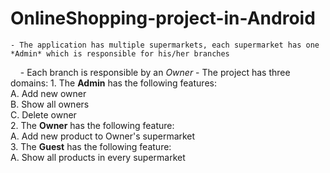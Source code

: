 # OnlineShopping-project-in-Android
    - The application has multiple supermarkets, each supermarket has one *Admin* which is responsible for his/her branches
    - Each branch is responsible by an *Owner*
    - The project has three domains:
    1. The **Admin** has the following features:<br>
               A. Add new owner<br>
               B. Show all owners<br>
               C. Delete owner<br>
    2. The **Owner** has the following feature:<br>
               A. Add new product to Owner's supermarket<br>
    3. The **Guest** has the following feature:<br>
               A. Show all products in every supermarket<br>

